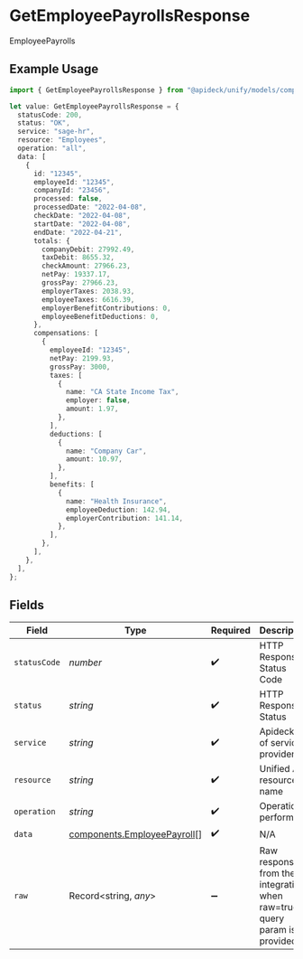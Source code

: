 # GetEmployeePayrollsResponse

EmployeePayrolls

## Example Usage

```typescript
import { GetEmployeePayrollsResponse } from "@apideck/unify/models/components";

let value: GetEmployeePayrollsResponse = {
  statusCode: 200,
  status: "OK",
  service: "sage-hr",
  resource: "Employees",
  operation: "all",
  data: [
    {
      id: "12345",
      employeeId: "12345",
      companyId: "23456",
      processed: false,
      processedDate: "2022-04-08",
      checkDate: "2022-04-08",
      startDate: "2022-04-08",
      endDate: "2022-04-21",
      totals: {
        companyDebit: 27992.49,
        taxDebit: 8655.32,
        checkAmount: 27966.23,
        netPay: 19337.17,
        grossPay: 27966.23,
        employerTaxes: 2038.93,
        employeeTaxes: 6616.39,
        employerBenefitContributions: 0,
        employeeBenefitDeductions: 0,
      },
      compensations: [
        {
          employeeId: "12345",
          netPay: 2199.93,
          grossPay: 3000,
          taxes: [
            {
              name: "CA State Income Tax",
              employer: false,
              amount: 1.97,
            },
          ],
          deductions: [
            {
              name: "Company Car",
              amount: 10.97,
            },
          ],
          benefits: [
            {
              name: "Health Insurance",
              employeeDeduction: 142.94,
              employerContribution: 141.14,
            },
          ],
        },
      ],
    },
  ],
};
```

## Fields

| Field                                                                      | Type                                                                       | Required                                                                   | Description                                                                | Example                                                                    |
| -------------------------------------------------------------------------- | -------------------------------------------------------------------------- | -------------------------------------------------------------------------- | -------------------------------------------------------------------------- | -------------------------------------------------------------------------- |
| `statusCode`                                                               | *number*                                                                   | :heavy_check_mark:                                                         | HTTP Response Status Code                                                  | 200                                                                        |
| `status`                                                                   | *string*                                                                   | :heavy_check_mark:                                                         | HTTP Response Status                                                       | OK                                                                         |
| `service`                                                                  | *string*                                                                   | :heavy_check_mark:                                                         | Apideck ID of service provider                                             | sage-hr                                                                    |
| `resource`                                                                 | *string*                                                                   | :heavy_check_mark:                                                         | Unified API resource name                                                  | Employees                                                                  |
| `operation`                                                                | *string*                                                                   | :heavy_check_mark:                                                         | Operation performed                                                        | all                                                                        |
| `data`                                                                     | [components.EmployeePayroll](../../models/components/employeepayroll.md)[] | :heavy_check_mark:                                                         | N/A                                                                        |                                                                            |
| `raw`                                                                      | Record<string, *any*>                                                      | :heavy_minus_sign:                                                         | Raw response from the integration when raw=true query param is provided    |                                                                            |